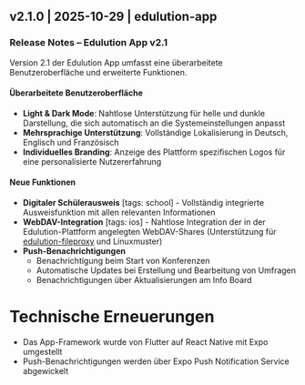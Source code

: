 ## v2.1.0 | 2025-10-29 | edulution-app

### Release Notes – Edulution App v2.1

Version 2.1 der Edulution App umfasst eine überarbeitete Benutzeroberfläche und erweiterte Funktionen.

#### Überarbeitete Benutzeroberfläche

- **Light & Dark Mode**: Nahtlose Unterstützung für helle und dunkle Darstellung, die sich automatisch an die Systemeinstellungen anpasst
- **Mehrsprachige Unterstützung**: Vollständige Lokalisierung in Deutsch, Englisch und Französisch
- **Individuelles Branding**: Anzeige des Plattform spezifischen Logos für eine personalisierte Nutzererfahrung

#### Neue Funktionen

- **Digitaler Schülerausweis** [tags: school] - Vollständig integrierte Ausweisfunktion mit allen relevanten Informationen
- **WebDAV-Integration** [tags: ios] - Nahtlose Integration der in der Edulution-Plattform angelegten WebDAV-Shares (Unterstützung für [edulution-fileproxy](https://docs.edulution.io/edulution-ui/edulution-fileproxy/) und Linuxmuster)
- **Push-Benachrichtigungen**
    - Benachrichtigung beim Start von Konferenzen
    - Automatische Updates bei Erstellung und Bearbeitung von Umfragen
    - Benachrichtigungen über Aktualisierungen am Info Board


# Technische Erneuerungen
- Das App-Framework wurde von Flutter auf React Native mit Expo umgestellt
- Push-Benachrichtigungen werden über Expo Push Notification Service abgewickelt